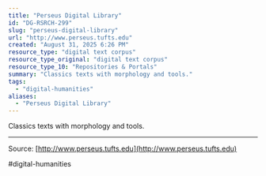 ```yaml
---
title: "Perseus Digital Library"
id: "DG-RSRCH-299"
slug: "perseus-digital-library"
url: "http://www.perseus.tufts.edu"
created: "August 31, 2025 6:26 PM"
resource_type: "digital text corpus"
resource_type_original: "digital text corpus"
resource_type_10: "Repositories & Portals"
summary: "Classics texts with morphology and tools."
tags:
  - "digital-humanities"
aliases:
  - "Perseus Digital Library"
---
```


Classics texts with morphology and tools.

---

Source: [http://www.perseus.tufts.edu](http://www.perseus.tufts.edu)

#digital-humanities
